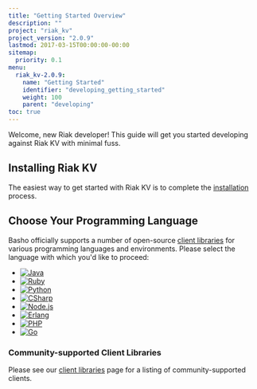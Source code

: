 ```yaml
---
title: "Getting Started Overview"
description: ""
project: "riak_kv"
project_version: "2.0.9"
lastmod: 2017-03-15T00:00:00-00:00
sitemap:
  priority: 0.1
menu:
  riak_kv-2.0.9:
    name: "Getting Started"
    identifier: "developing_getting_started"
    weight: 100
    parent: "developing"
toc: true
---
```


[install index]: {{<baseurl>}}riak/kv/2.0.9/setup/installing
[dev client libraries]: {{<baseurl>}}riak/kv/2.0.9/developing/client-libraries

Welcome, new Riak developer! This guide will get you started developing
against Riak KV with minimal fuss.

## Installing Riak KV

The easiest way to get started with Riak KV is to complete the
[installation][install index] process.

## Choose Your Programming Language

Basho officially supports a number of open-source [client libraries][dev client libraries]
for various programming languages and environments. Please select the
language with which you'd like to proceed:

<ul class="planguages">
<li><a href="java/"><img src="/images/plangs/java.jpg" alt="Java"></a></li>
<li><a href="ruby/"><img src="/images/plangs/ruby.jpg" alt="Ruby"></a></li>
<li><a href="python/"><img src="/images/plangs/python.png" alt="Python"></a></li>
<li><a href="csharp/"><img src="/images/plangs/csharp.png" alt="CSharp"></a></li>
<li><a href="nodejs/"><img src="/images/plangs/nodejs.png" alt="Node.js"></a></li>
<li><a href="erlang/"><img src="/images/plangs/erlang.jpg" alt="Erlang"></a></li>
<li><a href="php/"><img src="/images/plangs/php.png" alt="PHP"></a></li>
<li><a href="golang/"><img src="/images/plangs/golang.png" alt="Go"></a></li>
</ul>

### Community-supported Client Libraries

Please see our [client libraries][dev client libraries] page for a listing of
community-supported clients.
